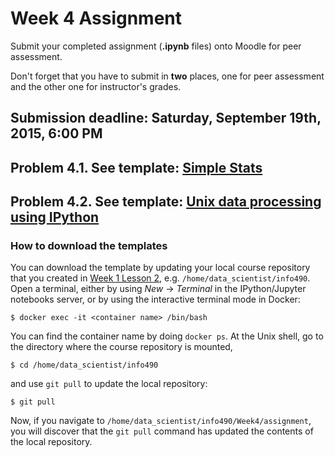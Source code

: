 # Week 4 Assignment

Submit your completed assignment (**.ipynb** files) onto Moodle for peer assessment.

Don't forget that you have to submit in **two** places, one for peer assessment and the other one for instructor's grades.

## Submission deadline: Saturday, September 19th, 2015, 6:00 PM

## Problem 4.1. See template: [Simple Stats](state.ipynb)

## Problem 4.2. See template: [Unix data processing using IPython](unix_ipython.ipynb)

### How to download the templates

You can download the template by updating your local course repository that you created in [Week 1 Lesson 2](https://github.com/UI-DataScience/info490-fa15/blob/master/Week1/lesson2.md), e.g. `/home/data_scientist/info490`. Open a terminal, either by using _New_ -> _Terminal_ in the IPython/Jupyter notebooks server, or by using the interactive terminal mode in Docker:

```shell
$ docker exec -it <container name> /bin/bash
```

You can find the container name by doing `docker ps`. At the Unix shell, go to the directory where the course repository is mounted,

```shell
$ cd /home/data_scientist/info490
```

and use `git pull` to update the local repository:

```shell
$ git pull
```

Now, if you navigate to `/home/data_scientist/info490/Week4/assignment`, you will discover that the `git pull` command has updated the contents of the local repository.
